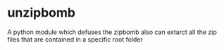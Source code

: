 # unzipbomb
A python module which defuses the zipbomb also can extarct all the zip files that are contained in a specific root folder
